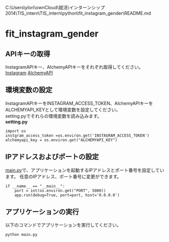C:\Users\yIori\ownCloud\就活\インターンシップ2014\TIS_intern\TIS_intern\python\fit_instagram_gender\README.md
# fit_instagram_gender
## APIキーの取得
InstagramAPIキー、AlchemyAPIキーをそれぞれ取得してください。  
[Instagram](https://instagram.com/developer/)
[AlchemyAPI](http://www.alchemyapi.com/)

## 環境変数の設定
InstagramAPIキーをINSTAGRAM_ACCESS_TOKEN、AlchemyAPIキーをALCHEMYAPI_KEYとして環境変数を設定してください。  
setting.pyでそれらの環境変数を読み込みます。  
__setting.py__

    import os
    instgram_access_token =os.environ.get('INSTAGRAM_ACCESS_TOKEN')
    alchemyapi_key = os.environ.get("ALCHEMYAPI_KEY")

## IPアドレスおよびポートの設定
[main.py](https://github.com/yiori-s/fit_instagram_gender/blob/master/main.py#L47-51)で、アプリケーションを起動するIPアドレスとポート番号を設定しています。  任意のIPアドレス、ポート番号に変更ができます。  

    if __name__ == "__main__":
        port = int(os.environ.get("PORT", 5000))
        app.run(debug=True, port=port, host='0.0.0.0')

## アプリケーションの実行
以下のコマンドでアプリケーションを実行してください。  

    python main.py